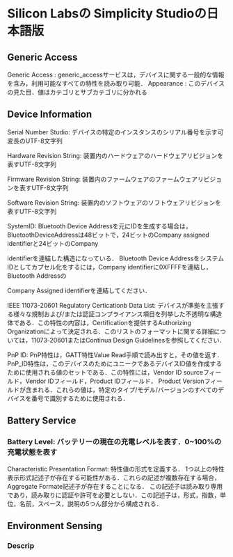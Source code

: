# Silicon Labsの Simplicity Studioの日本語版


## Generic Access
Generic Access : generic_accessサービスは，デバイスに関する一般的な情報を含み，利用可能なすべての特性を読み取り可能．
Appearance : このデバイスの見た目．値はカテゴリとサブカテゴリに分かれる

## Device Information
Serial Number Studio: デバイスの特定のインスタンスのシリアル番号を示す可変長のUTF-8文字列

Hardware Revision String: 装置内のハードウェアのハードウェアリビジョンを表すUTF-8文字列

Firmware Revision String: 装置内のファームウェアのファームウェアリビジョンを表すUTF-8文字列

Software Revision String: 装置内のソフトウェアのソフトウェアリビジョンを表すUTF-8文字列

SystemID: Bluetooth Device Addressを元にIDを生成する場合は，BluetoothDeviceAddressは48ビットで，24ビットのCompany assigned identifierと24ビットのCompany 

identifierを連結した構造になっている． Bluetooth Device AddressをシステムIDとしてカプセル化をするには，Company identifierに0XFFFFを連結し，Bluetooth Addressの

Company Assigned identifierを連結してください．

IEEE 11073-20601 Regulatory Certicationb Data List: デバイスが準拠を主張する様々な規制および/または認証コンプライアンス項目を列挙した不透明な構造体である．この特性の内容は，Certificationを提供するAuthorizing Organizationによって決定される．このリストのフォーマットに関する詳細については，11073-20601またはContinua Design Guidelinesを参照してください．

PnP ID: PnP特性は，GATT特性Value Read手順で読み出すと，その値を返す． PnP_ID特性は，このデバイスのためにユニークであるデバイスID値を作成するために使用される値のセットである．この特性には，Vendor ID sourceフィールド，Vendor IDフィールド，Product IDフィールド， Product Versionフィールドが含まれる．これらの値は，特定のタイプ/モデル/バージョンのすべてのデバイスを番号で識別するために使用される．

## Battery Service
### Battery Level: バッテリーの現在の充電レベルを表す．0~100%の充電状態を表す
Characteristic Presentation Format: 特性値の形式を定義する． 1つ以上の特性表示形式記述子が存在する可能性がある．これらの記述が複数存在する場合，Aggregate Formate記述子が存在することになる． この記述子は読み取り専用であり，読み取りに認証や許可を必要としない．この記述子は，形式，指数，単位，名前，スペース，説明の5つん部分から構成される．

## Environment Sensing
### Descrip